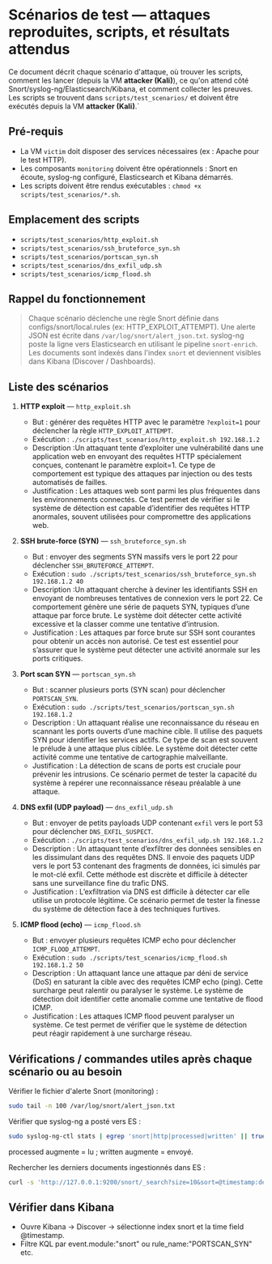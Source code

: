 # Scénarios de test — attaques reproduites, scripts, et résultats attendus

Ce document décrit chaque scénario d'attaque, où trouver les scripts, comment les lancer (depuis la VM **attacker (Kali)**), ce qu'on attend côté Snort/syslog-ng/Elasticsearch/Kibana, et comment collecter les preuves. Les scripts se trouvent dans `scripts/test_scenarios/` et doivent être exécutés depuis la VM **attacker (Kali)**.`

## Pré-requis
- La VM `victim` doit disposer des services nécessaires (ex : Apache pour le test HTTP).  
- Les composants `monitoring` doivent être opérationnels : Snort en écoute, syslog-ng configuré, Elasticsearch et Kibana démarrés.  
- Les scripts doivent être rendus exécutables : `chmod +x scripts/test_scenarios/*.sh`.

## Emplacement des scripts
- `scripts/test_scenarios/http_exploit.sh`
- `scripts/test_scenarios/ssh_bruteforce_syn.sh`
- `scripts/test_scenarios/portscan_syn.sh`
- `scripts/test_scenarios/dns_exfil_udp.sh`
- `scripts/test_scenarios/icmp_flood.sh`

## Rappel du fonctionnement
> Chaque scénario déclenche une règle Snort définie dans configs/snort/local.rules (ex: HTTP_EXPLOIT_ATTEMPT).
> Une alerte JSON est écrite dans `/var/log/snort/alert_json.txt`.
> syslog-ng poste la ligne vers Elasticsearch en utilisant le pipeline `snort-enrich`.
> Les documents sont indexés dans l'index `snort` et deviennent visibles dans Kibana (Discover / Dashboards).


## Liste des scénarios
1. **HTTP exploit** — `http_exploit.sh`  
   - But : générer des requêtes HTTP avec le paramètre `?exploit=1` pour déclencher la règle `HTTP_EXPLOIT_ATTEMPT`.  
   - Exécution : `./scripts/test_scenarios/http_exploit.sh 192.168.1.2`
   - Description :Un attaquant tente d’exploiter une vulnérabilité dans une application web en envoyant des requêtes HTTP spécialement conçues, contenant le paramètre exploit=1. Ce type de comportement est typique des attaques par injection ou des tests automatisés de failles.
   - Justification : Les attaques web sont parmi les plus fréquentes dans les environnements connectés. Ce test permet de vérifier si le système de détection est capable d’identifier des requêtes HTTP anormales, souvent utilisées pour compromettre des applications web.

2. **SSH brute-force (SYN)** — `ssh_bruteforce_syn.sh`  
   - But : envoyer des segments SYN massifs vers le port 22 pour déclencher `SSH_BRUTEFORCE_ATTEMPT`.  
   - Exécution : `sudo ./scripts/test_scenarios/ssh_bruteforce_syn.sh 192.168.1.2 40`
   - Description :Un attaquant cherche à deviner les identifiants SSH en envoyant de nombreuses tentatives de connexion vers le port 22. Ce comportement génère une série de paquets SYN, typiques d’une attaque par force brute. Le système doit détecter cette activité excessive et la classer comme une tentative d’intrusion.
   - Justification : Les attaques par force brute sur SSH sont courantes pour obtenir un accès non autorisé. Ce test est essentiel pour s’assurer que le système peut détecter une activité anormale sur les ports critiques.

3. **Port scan SYN** — `portscan_syn.sh`  
   - But : scanner plusieurs ports (SYN scan) pour déclencher `PORTSCAN_SYN`.  
   - Exécution : `sudo ./scripts/test_scenarios/portscan_syn.sh 192.168.1.2`
   - Description : Un attaquant réalise une reconnaissance du réseau en scannant les ports ouverts d’une machine cible. Il utilise des paquets SYN pour identifier les services actifs. Ce type de scan est souvent le prélude à une attaque plus ciblée. Le système doit détecter cette activité comme une tentative de cartographie malveillante.
   - Justification : La détection de scans de ports est cruciale pour prévenir les intrusions. Ce scénario permet de tester la capacité du système à repérer une reconnaissance réseau préalable à une attaque.

4. **DNS exfil (UDP payload)** — `dns_exfil_udp.sh`  
   - But : envoyer de petits payloads UDP contenant `exfil` vers le port 53 pour déclencher `DNS_EXFIL_SUSPECT`.  
   - Exécution : `./scripts/test_scenarios/dns_exfil_udp.sh 192.168.1.2`
   - Description : Un attaquant tente d’exfiltrer des données sensibles en les dissimulant dans des requêtes DNS. Il envoie des paquets UDP vers le port 53 contenant des fragments de données, ici simulés par le mot-clé exfil. Cette méthode est discrète et difficile à détecter sans une surveillance fine du trafic DNS.
   - Justification : L’exfiltration via DNS est difficile à détecter car elle utilise un protocole légitime. Ce scénario permet de tester la finesse du système de détection face à des techniques furtives.

5. **ICMP flood (echo)** — `icmp_flood.sh`  
   - But : envoyer plusieurs requêtes ICMP echo pour déclencher `ICMP_FLOOD_ATTEMPT`.  
   - Exécution : `sudo ./scripts/test_scenarios/icmp_flood.sh 192.168.1.2 50`
   - Description : Un attaquant lance une attaque par déni de service (DoS) en saturant la cible avec des requêtes ICMP echo (ping). Cette surcharge peut ralentir ou paralyser le système. Le système de détection doit identifier cette anomalie comme une tentative de flood ICMP.
   - Justification : Les attaques ICMP flood peuvent paralyser un système. Ce test permet de vérifier que le système de détection peut réagir rapidement à une surcharge réseau.

## Vérifications / commandes utiles après chaque scénario ou au besoin

Vérifier le fichier d'alerte Snort (monitoring) :
```bash
sudo tail -n 100 /var/log/snort/alert_json.txt
```

Vérifier que syslog-ng a posté vers ES :
```bash
sudo syslog-ng-ctl stats | egrep 'snort|http|processed|written' || true
```
processed augmente = lu ; written augmente = envoyé.

Rechercher les derniers documents ingestionnés dans ES :
```bash
curl -s 'http://127.0.0.1:9200/snort/_search?size=10&sort=@timestamp:desc&pretty'
```

## Vérifier dans Kibana
- Ouvre Kibana → Discover → sélectionne index snort et la time field @timestamp.
- Filtre KQL par event.module:"snort" ou rule_name:"PORTSCAN_SYN" etc.
